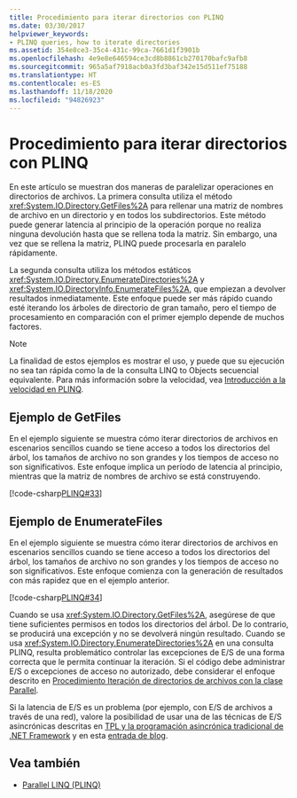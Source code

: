 ```yaml
---
title: Procedimiento para iterar directorios con PLINQ
ms.date: 03/30/2017
helpviewer_keywords:
- PLINQ queries, how to iterate directories
ms.assetid: 354e8ce3-35c4-431c-99ca-7661d1f3901b
ms.openlocfilehash: 4e9e8e646594ce3cd8b8861cb270170bafc9afb8
ms.sourcegitcommit: 965a5af7918acb0a3fd3baf342e15d511ef75188
ms.translationtype: HT
ms.contentlocale: es-ES
ms.lasthandoff: 11/18/2020
ms.locfileid: "94826923"
---
```

# <a name="how-to-iterate-file-directories-with-plinq"></a>Procedimiento para iterar directorios con PLINQ

En este artículo se muestran dos maneras de paralelizar operaciones en directorios de archivos. La primera consulta utiliza el método <xref:System.IO.Directory.GetFiles%2A> para rellenar una matriz de nombres de archivo en un directorio y en todos los subdirectorios. Este método puede generar latencia al principio de la operación porque no realiza ninguna devolución hasta que se rellena toda la matriz. Sin embargo, una vez que se rellena la matriz, PLINQ puede procesarla en paralelo rápidamente.  
  
La segunda consulta utiliza los métodos estáticos <xref:System.IO.Directory.EnumerateDirectories%2A> y <xref:System.IO.DirectoryInfo.EnumerateFiles%2A>, que empiezan a devolver resultados inmediatamente. Este enfoque puede ser más rápido cuando esté iterando los árboles de directorio de gran tamaño, pero el tiempo de procesamiento en comparación con el primer ejemplo depende de muchos factores.  
  
> [!NOTE]
> La finalidad de estos ejemplos es mostrar el uso, y puede que su ejecución no sea tan rápida como la de la consulta LINQ to Objects secuencial equivalente. Para más información sobre la velocidad, vea [Introducción a la velocidad en PLINQ](understanding-speedup-in-plinq.md).  
  
## <a name="getfiles-example"></a>Ejemplo de GetFiles

 En el ejemplo siguiente se muestra cómo iterar directorios de archivos en escenarios sencillos cuando se tiene acceso a todos los directorios del árbol, los tamaños de archivo no son grandes y los tiempos de acceso no son significativos. Este enfoque implica un período de latencia al principio, mientras que la matriz de nombres de archivo se está construyendo.  
  
 [!code-csharp[PLINQ#33](../../../samples/snippets/csharp/VS_Snippets_Misc/plinq/cs/plinqfileiteration.cs#33)]  
  
## <a name="enumeratefiles-example"></a>Ejemplo de EnumerateFiles

 En el ejemplo siguiente se muestra cómo iterar directorios de archivos en escenarios sencillos cuando se tiene acceso a todos los directorios del árbol, los tamaños de archivo no son grandes y los tiempos de acceso no son significativos. Este enfoque comienza con la generación de resultados con más rapidez que en el ejemplo anterior.  
  
 [!code-csharp[PLINQ#34](../../../samples/snippets/csharp/VS_Snippets_Misc/plinq/cs/plinqfileiteration.cs#34)]  
  
 Cuando se usa <xref:System.IO.Directory.GetFiles%2A>, asegúrese de que tiene suficientes permisos en todos los directorios del árbol. De lo contrario, se producirá una excepción y no se devolverá ningún resultado. Cuando se usa <xref:System.IO.Directory.EnumerateDirectories%2A> en una consulta PLINQ, resulta problemático controlar las excepciones de E/S de una forma correcta que le permita continuar la iteración. Si el código debe administrar E/S o excepciones de acceso no autorizado, debe considerar el enfoque descrito en [Procedimiento Iteración de directorios de archivos con la clase Parallel](how-to-iterate-file-directories-with-the-parallel-class.md).  
  
 Si la latencia de E/S es un problema (por ejemplo, con E/S de archivos a través de una red), valore la posibilidad de usar una de las técnicas de E/S asincrónicas descritas en [TPL y la programación asincrónica tradicional de .NET Framework](tpl-and-traditional-async-programming.md) y en esta [entrada de blog](https://devblogs.microsoft.com/pfxteam/parallel-extensions-and-io/).  
  
## <a name="see-also"></a>Vea también

- [Parallel LINQ (PLINQ)](introduction-to-plinq.md)
